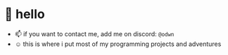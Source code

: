 # 👋 hello
- 📫 if you want to contact me, add me on discord: `@odwn`
- ☺️ this is where i put most of my programming projects and adventures
